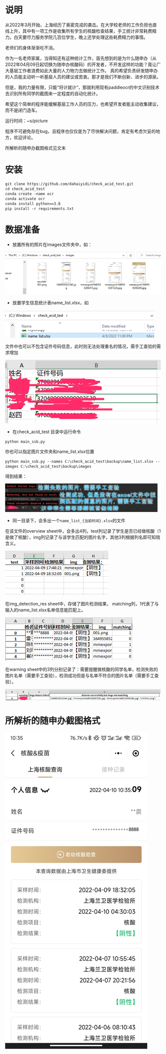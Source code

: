 
# 说明

从2022年3月开始，上海经历了奥密克戎的袭击。在大学校老师的工作负担也直线上升，其中有一项工作是收集所有学生的核酸检查结果，手工统计非常耗费精力。白天要尽力服务学院几百位学生，晚上还学处理这些耗费精力的事情。

老师们的身体渐渐吃不消。

作为一名老师家属，当得知还有这种统计工作，首先想到的是为什么随申办（从2022年04月09日起切换为随申办核酸码）的开发者，不开发这样的功能？竟让广大基层工作者浪费如此大量的人力物力去做统计工作。 真的希望负责研发随申办的人员能主动听一听基层人员的建议或苦衷。那才是我们不断创新、进步的源泉。

但是，我的力量有限，只能“将计就计”，那就利用现有paddleocr的中文识别技术去识别所有同学的截图来一定程度的自动化统计。

希望这个简单的程序能缓解基层工作人员的压力，也希望开发者能主动收集建议，而不是闭门造车。

运行时间：~s/picture

程序不可避免存在bug，且程序也仅仅是为了尽快解决问题，肯定有考虑欠妥的地方，欢迎评论。

所解析的随申办截图格式见文末

# 安装
```
git clone https://github.com/dahaiyidi/check_acid_test.git
cd check_acid_test
conda create -name ocr
conda activate ocr
conda install python==3.8
pip install -r requirements.txt
```

# 数据准备

* 放置所有的照片在images文件夹中，如：

![img.png](utils/img1.png)

* 放置学生信息统计表name_list.xlsx，如

![img.png](utils/img7.png)

文件中也可以不包含证件号码信息，此时则无法处理重名的情况，需手工查验的需求增加

![img.png](utils/img2.png)

* 在check_acid_test 目录中运行命令

```
python main_ssb.py
```
你也可以指定图片文件夹和name_list.xlsx位置

```
python main_ssb.py --names C:\check_acid_test\backup\name_list.xlsx --images C:\check_acid_test\backup\images
```

得到结果：

![img.png](utils/img3.png)

* 同一目录下，会多出一个```name_list_{当前时间}.xlsx```的文件

在该文件的overview sheet中，会多出4列，test列记录了学生是否已经做核酸（1是做了核酸），img列记录了与该学生匹配的图片名字，其他3列根据列名即可知晓含义。

![img.png](utils/img4.png)

在img_detection_res sheet中，存储了图片检测结果， matching列，1代表了与输入的name_list.xlsx名单信息能匹配上。

![img.png](utils/img5.png)

在warning sheet中的3列分别记录了：需要提醒做核酸的同学名单，检测失败的图片名单（需要手工查验），检测成功但是与名单不符合的图片名单（需要手工查验）。

![img.png](utils/img6.png)

# 所解析的随申办截图格式

![img.png](utils/img8.png)